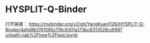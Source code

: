 # HYSPLIT-Q-Binder
打开链接：
https://mybinder.org/v2/gh/YangKuan1126/HYSPLIT-Q-Binder/4a5d9b1761085c119c8301a173bc8313528cdf89?urlpath=lab%2Ftree%2Ftest.ipynb